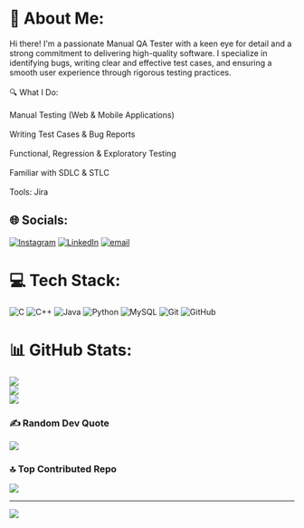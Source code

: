 # 💫 About Me:
Hi there! I'm a passionate Manual QA Tester with a keen eye for detail and a strong commitment to delivering high-quality software. I specialize in identifying bugs, writing clear and effective test cases, and ensuring a smooth user experience through rigorous testing practices.<br><br>🔍 What I Do:<br><br>Manual Testing (Web & Mobile Applications)<br><br>Writing Test Cases & Bug Reports<br><br>Functional, Regression & Exploratory Testing<br><br>Familiar with SDLC & STLC<br><br>Tools: Jira


## 🌐 Socials:
[![Instagram](https://img.shields.io/badge/Instagram-%23E4405F.svg?logo=Instagram&logoColor=white)](https://instagram.com/kumer_akshoy) [![LinkedIn](https://img.shields.io/badge/LinkedIn-%230077B5.svg?logo=linkedin&logoColor=white)](https://linkedin.com/in/linkedin.com/in/akshoy-kumer) [![email](https://img.shields.io/badge/Email-D14836?logo=gmail&logoColor=white)](mailto:kumer.akshoy.a@gmail.com) 

# 💻 Tech Stack:
![C](https://img.shields.io/badge/c-%2300599C.svg?style=for-the-badge&logo=c&logoColor=white) ![C++](https://img.shields.io/badge/c++-%2300599C.svg?style=for-the-badge&logo=c%2B%2B&logoColor=white) ![Java](https://img.shields.io/badge/java-%23ED8B00.svg?style=for-the-badge&logo=openjdk&logoColor=white) ![Python](https://img.shields.io/badge/python-3670A0?style=for-the-badge&logo=python&logoColor=ffdd54) ![MySQL](https://img.shields.io/badge/mysql-4479A1.svg?style=for-the-badge&logo=mysql&logoColor=white) ![Git](https://img.shields.io/badge/git-%23F05033.svg?style=for-the-badge&logo=git&logoColor=white) ![GitHub](https://img.shields.io/badge/github-%23121011.svg?style=for-the-badge&logo=github&logoColor=white)
# 📊 GitHub Stats:
![](https://github-readme-stats.vercel.app/api?username=KumerAkshoy&theme=blue_navy&hide_border=false&include_all_commits=false&count_private=false)<br/>
![](https://nirzak-streak-stats.vercel.app/?user=KumerAkshoy&theme=blue_navy&hide_border=false)<br/>
![](https://github-readme-stats.vercel.app/api/top-langs/?username=KumerAkshoy&theme=blue_navy&hide_border=false&include_all_commits=false&count_private=false&layout=compact)

### ✍️ Random Dev Quote
![](https://quotes-github-readme.vercel.app/api?type=horizontal&theme=radical)

### 🔝 Top Contributed Repo
![](https://github-contributor-stats.vercel.app/api?username=KumerAkshoy&limit=5&theme=dark&combine_all_yearly_contributions=true)

---
[![](https://visitcount.itsvg.in/api?id=KumerAkshoy&icon=0&color=0)](https://visitcount.itsvg.in)

<!-- Proudly created with GPRM ( https://gprm.itsvg.in ) -->
